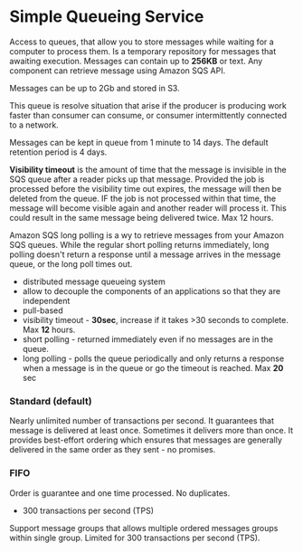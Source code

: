 # Simple Queueing Service
Access to queues, that allow you to store messages while waiting for a computer to process them. Is a temporary repository for messages that awaiting execution.
Messages can contain up to __256KB__ or text. Any component can retrieve message using Amazon SQS API.

Messages can be up to 2Gb and stored in S3.

This queue is resolve situation that arise if the producer is producing work faster than consumer can consume, or consumer intermittently connected to a network.

Messages can be kept in queue from 1 minute to 14 days. The default retention period is 4 days.


**Visibility timeout** is the amount of time that the message is invisible in the SQS queue after a reader picks up that message. Provided the job is processed before the visibility time out expires, the message will then be deleted from the queue. IF the job is not processed within that time, the message will become visible again and another reader will process it. This could result in the same message being delivered twice. Max 12 hours.


Amazon SQS long polling is a wy to retrieve messages from your Amazon SQS queues. While the regular short polling returns immediately, long polling doesn't return a response until a message arrives in the message queue, or the long poll times out.

- distributed message queueing system
- allow to decouple the components of an applications so that they are independent
- pull-based
- visibility timeout - __30sec__, increase if it takes >30 seconds to complete. Max __12__ hours.
- short polling - returned immediately even if no messages are in the queue. 
- long polling - polls the queue periodically and only returns a response when a message is in the queue or go the timeout is reached. Max __20__ sec

### Standard (default)

Nearly unlimited number of transactions per second. It guarantees that message is delivered at least once. Sometimes it delivers more than once. It provides best-effort ordering which ensures that messages are generally delivered in the same order as they sent - no promises.

### FIFO
Order is guarantee and one time processed. No duplicates.
- 300 transactions per second (TPS)


Support message groups that allows multiple ordered messages groups within single group. Limited for 300 transactions per second (TPS).